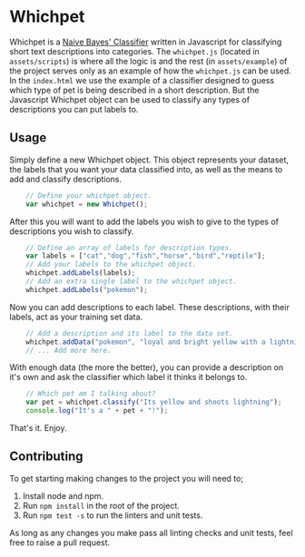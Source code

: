 # Whichpet

Whichpet is a [Naive Bayes' Classifier](https://en.wikipedia.org/wiki/Naive_Bayes_classifier) written in Javascript for classifying short text descriptions into categories. The ```whichpet.js``` (located in ```assets/scripts```) is where all the logic is and the rest (in ```assets/example```) of the project serves only as an example of how the ```whichpet.js``` can be used. In the ```index.html``` we use the example of a classifier designed to guess which type of pet is being described in a short description. But the Javascript Whichpet object can be used to classify any types of descriptions you can put labels to.

## Usage

Simply define a new Whichpet object. This object represents your dataset, the labels that you want your data classified into, as well as the means to add and classify descriptions.
```js
    // Define your whichpet object.
    var whichpet = new Whichpet();
```

After this you will want to add the labels you wish to give to the types of descriptions you wish to classify.
```js
    // Define an array of labels for description types.
    var labels = ["cat","dog","fish","horse","bird","reptile"];
    // Add your labels to the whichpet object.
    whichpet.addLabels(labels);
    // Add an extra single label to the whichpet object.
    whichpet.addLabels("pokemon");
```

Now you can add descriptions to each label. These descriptions, with their labels, act as your training set data.
```js
    // Add a description and its label to the data set.
    whichpet.addData("pokemon", "loyal and bright yellow with a lightning shaped tail");
    // ... Add more here.
```

With enough data (the more the better), you can provide a description on it's own and ask the classifier which label it thinks it belongs to.
```js
    // Which pet am I talking about?
    var pet = whichpet.classify("Its yellow and shoots lightning");
    console.log("It's a " + pet + "!");
```

That's it. Enjoy.

## Contributing

To get starting making changes to the project you will need to;

1. Install node and npm.
2. Run ```npm install``` in the root of the project.
3. Run ```npm test -s``` to run the linters and unit tests.

As long as any changes you make pass all linting checks and unit tests, feel free to raise a pull request.
